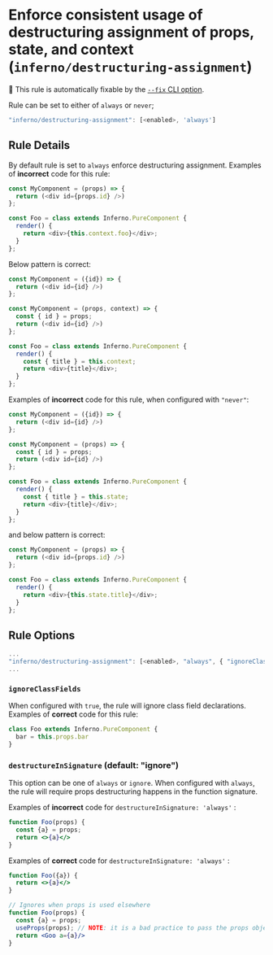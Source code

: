 # Enforce consistent usage of destructuring assignment of props, state, and context (`inferno/destructuring-assignment`)

🔧 This rule is automatically fixable by the [`--fix` CLI option](https://eslint.org/docs/latest/user-guide/command-line-interface#--fix).

<!-- end auto-generated rule header -->

Rule can be set to either of `always` or `never`;

```js
"inferno/destructuring-assignment": [<enabled>, 'always']
```

## Rule Details

By default rule is set to `always` enforce destructuring assignment. Examples of **incorrect** code for this rule:

```js
const MyComponent = (props) => {
  return (<div id={props.id} />)
};
```

```js
const Foo = class extends Inferno.PureComponent {
  render() {
    return <div>{this.context.foo}</div>;
  }
};
```

Below pattern is correct:

```js
const MyComponent = ({id}) => {
  return (<div id={id} />)
};
```

```js
const MyComponent = (props, context) => {
  const { id } = props;
  return (<div id={id} />)
};
```

```js
const Foo = class extends Inferno.PureComponent {
  render() {
    const { title } = this.context;
    return <div>{title}</div>;
  }
};
```

Examples of **incorrect** code for this rule, when configured with `"never"`:

```js
const MyComponent = ({id}) => {
  return (<div id={id} />)
};
```

```js
const MyComponent = (props) => {
  const { id } = props;
  return (<div id={id} />)
};
```

```js
const Foo = class extends Inferno.PureComponent {
  render() {
    const { title } = this.state;
    return <div>{title}</div>;
  }
};
```

and below pattern is correct:

```js
const MyComponent = (props) => {
  return (<div id={props.id} />)
};
```

```js
const Foo = class extends Inferno.PureComponent {
  render() {
    return <div>{this.state.title}</div>;
  }
};
```

## Rule Options

```js
...
"inferno/destructuring-assignment": [<enabled>, "always", { "ignoreClassFields": <boolean>, "destructureInSignature": "always" | "ignore" }]
...
```

### `ignoreClassFields`

When configured with `true`, the rule will ignore class field declarations. Examples of **correct** code for this rule:

```jsx
class Foo extends Inferno.PureComponent {
  bar = this.props.bar
}
```

### `destructureInSignature` (default: "ignore")

This option can be one of `always` or `ignore`. When configured with `always`, the rule will require props destructuring happens in the function signature.

Examples of **incorrect** code for `destructureInSignature: 'always'` :

```jsx
function Foo(props) {
  const {a} = props;
  return <>{a}</>
}
```

Examples of **correct** code for `destructureInSignature: 'always'` :

```jsx
function Foo({a}) {
  return <>{a}</>
}
```

```jsx
// Ignores when props is used elsewhere
function Foo(props) {
  const {a} = props;
  useProps(props); // NOTE: it is a bad practice to pass the props object anywhere else!
  return <Goo a={a}/>
}
```

